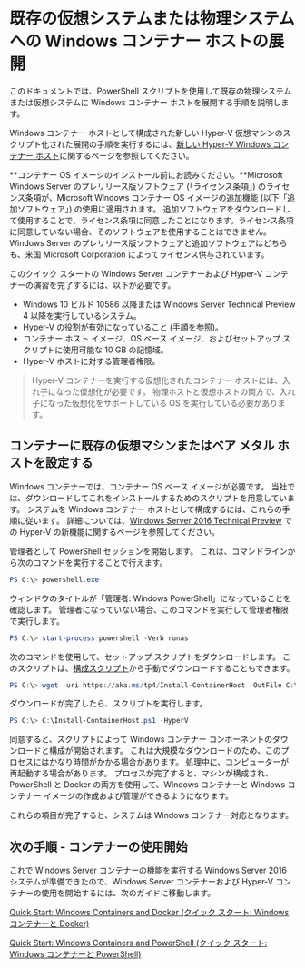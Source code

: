 # 既存の仮想システムまたは物理システムへの Windows コンテナー ホストの展開

このドキュメントでは、PowerShell スクリプトを使用して既存の物理システムまたは仮想システムに Windows コンテナー ホストを展開する手順を説明します。

Windows コンテナー ホストとして構成された新しい Hyper-V 仮想マシンのスクリプト化された展開の手順を実行するには、[新しい Hyper-V Windows コンテナー ホスト](./container_setup.md)に関するページを参照してください。

**コンテナー OS イメージのインストール前にお読みください。**Microsoft Windows Server のプレリリース版ソフトウェア (「ライセンス条項」) のライセンス条項が、Microsoft Windows コンテナー OS イメージの追加機能 (以下「追加ソフトウェア」) の使用に適用されます。 追加ソフトウェアをダウンロードして使用することで、ライセンス条項に同意したことになります。ライセンス条項に同意していない場合、そのソフトウェアを使用することはできません。 Windows Server のプレリリース版ソフトウェアと追加ソフトウェアはどちらも、米国 Microsoft Corporation によってライセンス供与されています。

このクイック スタートの Windows Server コンテナーおよび Hyper-V コンテナーの演習を完了するには、以下が必要です。

* Windows 10 ビルド 10586 以降または Windows Server Technical Preview 4 以降を実行しているシステム。
* Hyper-V の役割が有効になっていること ([手順を参照](https://msdn.microsoft.com/virtualization/hyperv_on_windows/quick_start/walkthrough_install#UsingPowerShell))。
* コンテナー ホスト イメージ、OS ベース イメージ、およびセットアップ スクリプトに使用可能な 10 GB の記憶域。
* Hyper-V ホストに対する管理者権限。

> Hyper-V コンテナーを実行する仮想化されたコンテナー ホストには、入れ子になった仮想化が必要です。 物理ホストと仮想ホストの両方で、入れ子になった仮想化をサポートしている OS を実行している必要があります。

## コンテナーに既存の仮想マシンまたはベア メタル ホストを設定する

Windows コンテナーでは、コンテナー OS ベース イメージが必要です。 当社では、ダウンロードしてこれをインストールするためのスクリプトを用意しています。 システムを Windows コンテナー ホストとして構成するには、これらの手順に従います。 詳細については、[Windows Server 2016 Technical Preview](https://tnstage.redmond.corp.microsoft.com/en-US/library/dn765471.aspx#BKMK_nested) での Hyper-V の新機能に関するページを参照してください。

管理者として PowerShell セッションを開始します。 これは、コマンドラインから次のコマンドを実行することで行えます。

``` powershell
PS C:\> powershell.exe
```

ウィンドウのタイトルが「管理者: Windows PowerShell」になっていることを確認します。 管理者になっていない場合、このコマンドを実行して管理者権限で実行します。

``` powershell
PS C:\> start-process powershell -Verb runas
```

次のコマンドを使用して、セットアップ スクリプトをダウンロードします。 このスクリプトは、[構成スクリプト](https://aka.ms/tp4/Install-ContainerHost)から手動でダウンロードすることもできます。

``` PowerShell
PS C:\> wget -uri https://aka.ms/tp4/Install-ContainerHost -OutFile C:\Install-ContainerHost.ps1
```

 ダウンロードが完了したら、スクリプトを実行します。
``` PowerShell
PS C:\> C:\Install-ContainerHost.ps1 -HyperV
```

同意すると、スクリプトによって Windows コンテナー コンポーネントのダウンロードと構成が開始されます。 これは大規模なダウンロードのため、このプロセスにはかなり時間がかかる場合があります。 処理中に、コンピューターが再起動する場合があります。 プロセスが完了すると、マシンが構成され、PowerShell と Docker の両方を使用して、Windows コンテナーと Windows コンテナー イメージの作成および管理ができるようになります。

 これらの項目が完了すると、システムは Windows コンテナー対応となります。

## 次の手順 - コンテナーの使用開始

これで Windows Server コンテナーの機能を実行する Windows Server 2016 システムが準備できたので、Windows Server コンテナーおよび Hyper-V コンテナーの使用を開始するには、次のガイドに移動します。

[Quick Start: Windows Containers and Docker (クイック スタート: Windows コンテナーと Docker)](./manage_docker.md)

[Quick Start: Windows Containers and PowerShell (クイック スタート: Windows コンテナーと PowerShell)](./manage_powershell.md)




